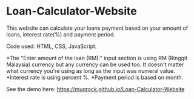 # Loan-Calculator-Website

This website can calculate your loans payment based on your amount of loans, interest rate(%) and payment period.

Code used: HTML, CSS, JavaScript.

*The "Enter amount of the loan (RM):" input section is using RM (Ringgit Malaysia) currency but any currency can be used too.
 It doesn't matter what currency you're using as long as the input was numeral value.
*Interest rate is using percent %.
*Payment period is based on month.

See the demo here: https://muqrock.github.io/Loan-Calculator-Website
